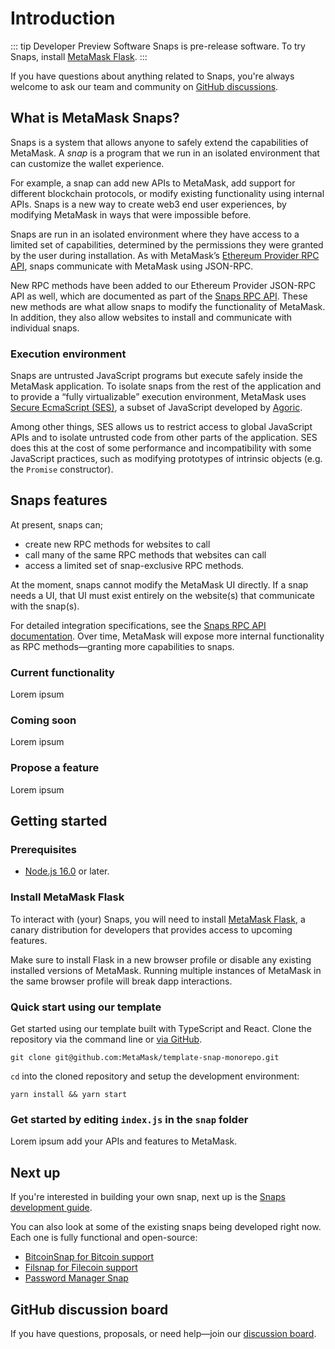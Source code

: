 # Introduction

::: tip Developer Preview Software
Snaps is pre-release software. To try Snaps, install [MetaMask Flask](https://metamask.io/flask).
:::

If you have questions about anything related to Snaps, you're always welcome to ask our team and community on [GitHub discussions](https://github.com/MetaMask/snaps-skunkworks/discussions).

## What is MetaMask Snaps?

Snaps is a system that allows anyone to safely extend the capabilities of MetaMask. A _snap_ is a program that we run in an isolated environment that can customize the wallet experience. 

For example, a snap can add new APIs to MetaMask, add support for different blockchain protocols, or modify existing functionality using internal APIs. Snaps is a new way to create web3 end user experiences, by modifying MetaMask in ways that were impossible before.

Snaps are run in an isolated environment where they have access to a limited set of capabilities, determined by the permissions they were granted by the user during installation. As with MetaMask’s [Ethereum Provider RPC API](./rpc-api.html), snaps communicate with MetaMask using JSON-RPC.

New RPC methods have been added to our Ethereum Provider JSON-RPC API as well, which are documented as part of the [Snaps RPC API](./snaps-rpc-api.html).
These new methods are what allow snaps to modify the functionality of MetaMask.
In addition, they also allow websites to install and communicate with individual snaps.

### Execution environment

Snaps are untrusted JavaScript programs but execute safely inside the MetaMask application. To isolate snaps from the rest of the application and to provide a “fully virtualizable” execution environment, MetaMask uses [Secure EcmaScript (SES)](https://github.com/endojs/endo/tree/master/packages/ses), a subset of JavaScript developed by [Agoric](https://agoric.com/).

Among other things, SES allows us to restrict access to global JavaScript APIs and to isolate untrusted code from other parts of the application. SES does this at the cost of some performance and incompatibility with some JavaScript practices, such as modifying prototypes of intrinsic objects (e.g. the `Promise` constructor).

## Snaps features
At present, snaps can; 
- create new RPC methods for websites to call
- call many of the same RPC methods that websites can call
- access a limited set of snap-exclusive RPC methods. 

At the moment, snaps cannot modify the MetaMask UI directly. If a snap needs a UI, that UI must exist entirely on the website(s) that communicate with the snap(s).

For detailed integration specifications, see the [Snaps RPC API documentation](./snaps-rpc-api.html). Over time, MetaMask will expose more internal functionality as RPC methods—granting more capabilities to snaps.

### Current functionality
Lorem ipsum

### Coming soon
Lorem ipsum

### Propose a feature
Lorem ipsum

## Getting started

### Prerequisites
- [Node.js 16.0](https://nodejs.org/) or later.

### Install MetaMask Flask

To interact with (your) Snaps, you will need to install [MetaMask Flask](https://metamask.io/flask/), a canary distribution for developers that provides access to upcoming features. 

Make sure to install Flask in a new browser profile or disable any existing installed versions of MetaMask. Running multiple instances of MetaMask in the same browser profile will break dapp interactions.

### Quick start using our template
Get started using our template built with TypeScript and React. Clone the repository via the command line or [via GitHub](https://github.com/MetaMask/template-snap-monorepo/generate).
```shell
git clone git@github.com:MetaMask/template-snap-monorepo.git    
```


`cd` into the cloned repository and setup the development environment: 
```shell
yarn install && yarn start
```

### Get started by editing `index.js` in the `snap` folder
Lorem ipsum add your APIs and features to MetaMask.


## Next up
If you're interested in building your own snap, next up is the [Snaps development guide](./snaps-development-guide.html).

You can also look at some of the existing snaps being developed right now. Each one is fully functional and open-source:
  - [BitcoinSnap for Bitcoin support](https://github.com/KeystoneHQ/btcsnap)
  - [Filsnap for Filecoin support](https://github.com/Chainsafe/filsnap/)
  - [Password Manager Snap](https://github.com/ritave/snap-passwordManager)

## GitHub discussion board
If you have questions, proposals, or need help—join our [discussion board](https://github.com/MetaMask/snaps-skunkworks/discussions).
